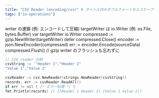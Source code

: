 ```yaml
---
title: "CSV Reader (encoding/csv)" # タイトル内のダブルクォートをエスケープ
tags: ["io-operations"]
---
```


writer の連鎖 (例: エンコードして圧縮)
targetWriter は io.Writer (例: os.File, bytes.Buffer)
var targetWriter io.Writer
compressed := gzip.NewWriter(targetWriter)
defer compressed.Close()
encoder := json.NewEncoder(compressed)
err := encoder.Encode(sourceData)
compressed.Flush() // gzip writer のフラッシュも忘れずに

```go
// CSV reader の例
csvString := `"Header 1","Header 2"
"Value 1","Value 2"
`
csvReader := csv.NewReader(strings.NewReader(csvString))
records, err := csvReader.ReadAll()
if err != nil { /* エラー処理 */ }
fmt.Println(records) // [[Header 1 Header 2] [Value 1 Value 2]]
```